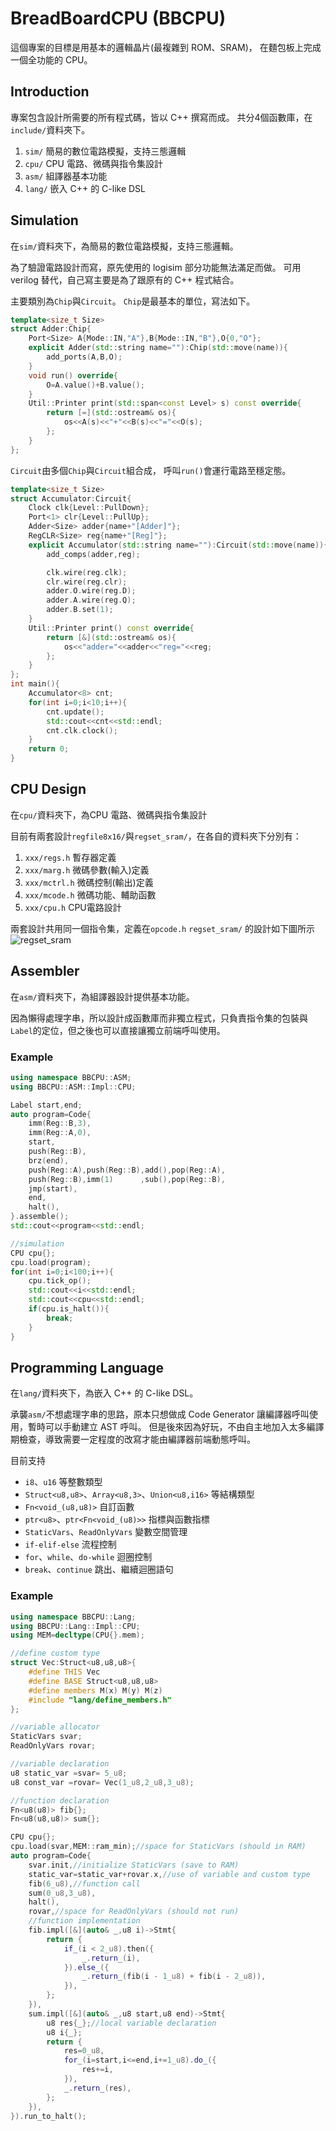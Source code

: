 # BreadBoardCPU (BBCPU)

這個專案的目標是用基本的邏輯晶片(最複雜到 ROM、SRAM)，
在麵包板上完成一個全功能的 CPU。

## Introduction

專案包含設計所需要的所有程式碼，皆以 C++ 撰寫而成。
共分4個函數庫，在`include/`資料夾下。

1. `sim/` 簡易的數位電路模擬，支持三態邏輯
2. `cpu/` CPU 電路、微碼與指令集設計
3. `asm/` 組譯器基本功能
4. `lang/` 嵌入 C++ 的 C-like DSL

## Simulation

在`sim/`資料夾下，為簡易的數位電路模擬，支持三態邏輯。

為了驗證電路設計而寫，原先使用的 logisim 部分功能無法滿足而做。
可用 verilog 替代，自己寫主要是為了跟原有的 C++ 程式結合。

主要類別為`Chip`與`Circuit`。
`Chip`是最基本的單位，寫法如下。
```c++
template<size_t Size>
struct Adder:Chip{
	Port<Size> A{Mode::IN,"A"},B{Mode::IN,"B"},O{0,"O"};
	explicit Adder(std::string name=""):Chip(std::move(name)){
		add_ports(A,B,O);
	}
	void run() override{
		O=A.value()+B.value();
	}
	Util::Printer print(std::span<const Level> s) const override{
		return [=](std::ostream& os){
			os<<A(s)<<"+"<<B(s)<<"="<<O(s);
		};
	}
};
```

`Circuit`由多個`Chip`與`Circuit`組合成，
呼叫`run()`會運行電路至穩定態。
```c++
template<size_t Size>
struct Accumulator:Circuit{
	Clock clk{Level::PullDown};
	Port<1> clr{Level::PullUp};
	Adder<Size> adder{name+"[Adder]"};
	RegCLR<Size> reg{name+"[Reg]"};
	explicit Accumulator(std::string name=""):Circuit(std::move(name)){
		add_comps(adder,reg);

		clk.wire(reg.clk);
		clr.wire(reg.clr);
		adder.O.wire(reg.D);
		adder.A.wire(reg.Q);
		adder.B.set(1);
	}
	Util::Printer print() const override{
		return [&](std::ostream& os){
			os<<"adder="<<adder<<"reg="<<reg;
		};
	}
};
int main(){
    Accumulator<8> cnt;
	for(int i=0;i<10;i++){
		cnt.update();
		std::cout<<cnt<<std::endl;
		cnt.clk.clock();
	}
    return 0;
}
```

## CPU Design

在`cpu/`資料夾下，為CPU 電路、微碼與指令集設計

目前有兩套設計`regfile8x16/`與`regset_sram/`，在各自的資料夾下分別有：
1. `xxx/regs.h` 暫存器定義
2. `xxx/marg.h` 微碼參數(輸入)定義
3. `xxx/mctrl.h` 微碼控制(輸出)定義
4. `xxx/mcode.h` 微碼功能、輔助函數
5. `xxx/cpu.h` CPU電路設計

兩套設計共用同一個指令集，定義在`opcode.h`
`regset_sram/` 的設計如下圖所示
![regset_sram](examples/regset_sram.png)

## Assembler

在`asm/`資料夾下，為組譯器設計提供基本功能。

因為懶得處理字串，所以設計成函數庫而非獨立程式，只負責指令集的包裝與`Label`的定位，但之後也可以直接讓獨立前端呼叫使用。

### Example
```c++
using namespace BBCPU::ASM;
using BBCPU::ASM::Impl::CPU;

Label start,end;
auto program=Code{
	imm(Reg::B,3),
	imm(Reg::A,0),
	start,
	push(Reg::B),
	brz(end),
	push(Reg::A),push(Reg::B),add(),pop(Reg::A),
	push(Reg::B),imm(1)      ,sub(),pop(Reg::B),
	jmp(start),
	end,
	halt(),
}.assemble();
std::cout<<program<<std::endl;

//simulation
CPU cpu{};
cpu.load(program);
for(int i=0;i<100;i++){
	cpu.tick_op();
	std::cout<<i<<std::endl;
	std::cout<<cpu<<std::endl;
	if(cpu.is_halt()){
		break;
	}
}
```

## Programming Language

在`lang/`資料夾下，為嵌入 C++ 的 C-like DSL。

承襲`asm/`不想處理字串的思路，原本只想做成 Code Generator 讓編譯器呼叫使用，暫時可以手動建立 AST 呼叫。
但是後來因為好玩，不由自主地加入太多編譯期檢查，導致需要一定程度的改寫才能由編譯器前端動態呼叫。

目前支持
* `i8`、`u16` 等整數類型
* `Struct<u8,u8>`、`Array<u8,3>`、`Union<u8,i16>` 等結構類型
* `Fn<void_(u8,u8)>` 自訂函數
* `ptr<u8>`、`ptr<Fn<void_(u8)>>` 指標與函數指標
* `StaticVars`、`ReadOnlyVars` 變數空間管理
* `if-elif-else` 流程控制
* `for`、`while`、`do-while` 迴圈控制
* `break`、`continue` 跳出、繼續迴圈語句

### Example
```c++
using namespace BBCPU::Lang;
using BBCPU::Lang::Impl::CPU;
using MEM=decltype(CPU{}.mem);

//define custom type
struct Vec:Struct<u8,u8,u8>{
	#define THIS Vec
	#define BASE Struct<u8,u8,u8>
	#define members M(x) M(y) M(z)
	#include "lang/define_members.h"
};

//variable allocator
StaticVars svar;
ReadOnlyVars rovar;

//variable declaration
u8 static_var =svar= 5_u8;
u8 const_var =rovar= Vec(1_u8,2_u8,3_u8);

//function declaration
Fn<u8(u8)> fib{};
Fn<u8(u8,u8)> sum{};

CPU cpu{};
cpu.load(svar,MEM::ram_min);//space for StaticVars (should in RAM)
auto program=Code{
	svar.init,//initialize StaticVars (save to RAM)
    static_var=static_var+rovar.x,//use of variable and custom type
	fib(6_u8),//function call
    sum(0_u8,3_u8),
	halt(),
	rovar,//space for ReadOnlyVars (should not run)
	//function implementation
	fib.impl([&](auto& _,u8 i)->Stmt{
		return {
			if_(i < 2_u8).then({
				_.return_(i),
			}).else_({
				_.return_(fib(i - 1_u8) + fib(i - 2_u8)),
			}),
		};
	}),
	sum.impl([&](auto& _,u8 start,u8 end)->Stmt{
        u8 res{_};//local variable declaration
        u8 i{_};
		return {
			res=0_u8,
			for_(i=start,i<=end,i+=1_u8).do_({
				res+=i,
			}),
            _.return_(res),
		};
	}),
}).run_to_halt();
```